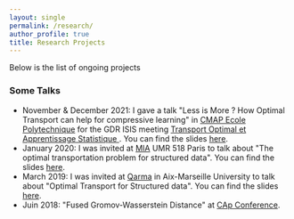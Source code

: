 ```yaml
---
layout: single 
permalink: /research/
author_profile: true
title: Research Projects
---
```

Below is the list of ongoing projects



### Some Talks 
- November & December 2021: I gave a talk "Less is More ? How Optimal Transport can help for compressive learning" in [CMAP Ecole Polytechnique](https://portail.polytechnique.edu/cmap/fr/page-daccueil) for the GDR ISIS meeting [Transport Optimal et Apprentissage Statistique
](http://intranet.gdr-isis.fr/index.php?page=reunion&idreunion=461). You can find the slides [here](/prez_cmap.pdf).
- January 2020: I was invited at [MIA](https://www6.inrae.fr/mia-paris) UMR 518 Paris to talk about "The optimal transportation problem for structured data". You can find the slides [here](/prez_mia.pdf).
- March 2019: I was invited at [Qarma](https://qarma.lis-lab.fr/) in Aix-Marseille University to talk about "Optimal Transport for Structured data". You can find the slides [here](/Titouan_Marseille_2019.pdf).
- Juin 2018: "Fused Gromov-Wasserstein Distance" at [CAp Conference](http://cap2018.litislab.fr/).

